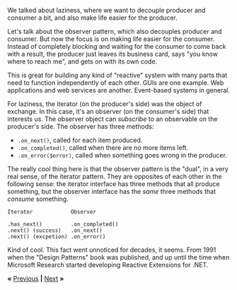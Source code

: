 We talked about laziness, where we want to decouple producer and consumer a
bit, and also make life easier for the producer.

Let's talk about the observer pattern, which also decouples producer and
consumer. But now the focus is on making life easier for the consumer. Instead
of completely blocking and waiting for the consumer to come back with a result,
the producer just leaves its business card, says "you know where to reach me",
and gets on with its own code.

This is great for building any kind of "reactive" system with many parts that
need to function independently of each other. GUIs are one example. Web
applications and web services are another. Event-based systems in general.

For laziness, the iterator (on the producer's side) was the object of exchange.
In this case, it's an observer (on the consumer's side) that interests us. The
observer object can *subscribe* to an observable on the producer's side. The
observer has three methods:

* `.on_next()`, called for each item produced.
* `.on_completed()`, called when there are no more items left.
* `.on_error($error)`, called when something goes wrong in the producer.

The really cool thing here is that the observer pattern is the "dual", in a
very real sense, of the iterator pattern. They are opposites of each other in
the following sense: the iterator interface has three methods that all produce
something, but the observer interface has the *same* three methods that
*consume* something.

    Iterator            Observer

    .has_next()         .on_completed()
    .next() (success)   .on_next()
    .next() (excpetion) .on_error()

Kind of cool. This fact went unnoticed for decades, it seems. From 1991 when
the "Design Patterns" book was published, and up until the time when Microsoft
Research started developing Reactive Extensions for .NET.

**«** [Previous](FRINGE.md) **|** [Next](ELEVATOR.md) **»**
